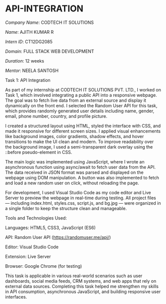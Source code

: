 # API-INTEGRATION

*Company Name*: CODTECH IT SOLUTIONS 

*Name*: AJITH KUMAR R

*Intern ID*: CT12DG2085

*Domain*: FULL STACK WEB DEVELOPMENT 

*Duration*: 12 weeks

*Mentor*: NEELA SANTOSH

Task 1: API Integration 

As part of my internship at CODTECH IT SOLUTIONS PVT. LTD., I worked on Task 1, which involved integrating a public API into a responsive webpage. The goal was to fetch live data from an external source and display it dynamically on the front end. I selected the Random User API for this task, which provides randomly generated user details including name, gender, email, phone number, country, and profile picture.

I created a structured layout using HTML, styled the interface with CSS, and made it responsive for different screen sizes. I applied visual enhancements like background images, color gradients, shadow effects, and hover transitions to make the UI clean and modern. To improve readability over the background image, I used a semi-transparent dark overlay using the ::before pseudo-element in CSS.

The main logic was implemented using JavaScript, where I wrote an asynchronous function using async/await to fetch user data from the API. The data received in JSON format was parsed and displayed on the webpage using DOM manipulation. A button was also implemented to fetch and load a new random user on click, without reloading the page.

For development, I used Visual Studio Code as my code editor and Live Server to preview the webpage in real-time during testing. All project files — including index.html, styles.css, script.js, and bg.jpg — were organized in a single folder to keep the structure clean and manageable.

Tools and Technologies Used:

Languages: HTML5, CSS3, JavaScript (ES6)

API: Random User API (https://randomuser.me/api/)

Editor: Visual Studio Code

Extension: Live Server

Browser: Google Chrome (for testing)

This task is applicable in various real-world scenarios such as user dashboards, social media feeds, CRM systems, and web apps that rely on external data sources. Completing this task helped me strengthen my skills in API consumption, asynchronous JavaScript, and building responsive user interfaces.

